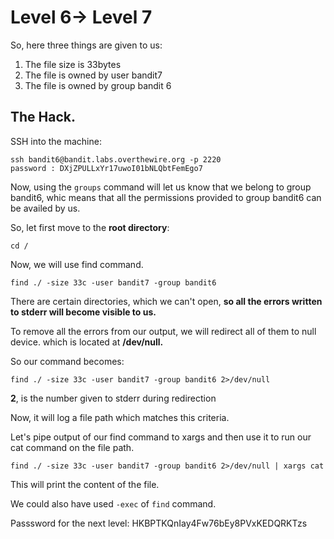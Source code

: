 # Level 6-> Level 7

So, here three things are given to us:

1. The file size is 33bytes
2. The file is owned by user bandit7
3. The file is owned by group bandit 6

## The Hack.

SSH into the machine:

```
ssh bandit6@bandit.labs.overthewire.org -p 2220
password : DXjZPULLxYr17uwoI01bNLQbtFemEgo7
```

Now, using the `groups` command will let us know that we belong to group bandit6, whic means that all the permissions provided to group bandit6 can be availed by us. 

So, let first move to the **root directory**:

`cd /`

Now, we will use find command.

`find ./ -size 33c -user bandit7 -group bandit6`

There are certain directories, which we can't open, **so all the errors written to stderr will become visible to us.**

To remove all the errors from our output, we will redirect all of them to null device. which is located at **/dev/null.**

So our command becomes:

`find ./ -size 33c -user bandit7 -group bandit6 2>/dev/null`

**2**, is the number given to stderr during redirection

Now, it will log a file path which matches this criteria.

Let's pipe output of our find command to xargs and then use it to run our cat command on the file path. 

`find ./ -size 33c -user bandit7 -group bandit6 2>/dev/null | xargs cat`

This will print the content of the file.

We could also have used `-exec` of `find` command.

Passsword for the next level: HKBPTKQnIay4Fw76bEy8PVxKEDQRKTzs
